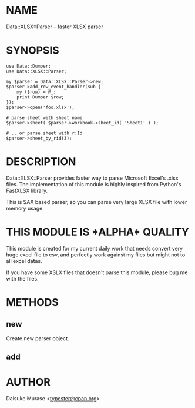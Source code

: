 # NAME

Data::XLSX::Parser - faster XLSX parser

# SYNOPSIS

    use Data::Dumper;
    use Data::XLSX::Parser;
    
    my $parser = Data::XLSX::Parser->new;
    $parser->add_row_event_handler(sub {
        my ($row) = @_;
        print Dumper $row;
    });
    $parser->open('foo.xlsx');
    
    # parse sheet with sheet name
    $parser->sheet( $parser->workbook->sheet_id( 'Sheet1' ) );
    
    # .. or parse sheet with r:Id
    $parser->sheet_by_rid(3);

# DESCRIPTION

Data::XLSX::Parser provides faster way to parse Microsoft Excel's .xlsx files.
The implementation of this module is highly inspired from Python's FastXLSX library.

This is SAX based parser, so you can parse very large XLSX file with lower memory usage.

# THIS MODULE IS \*ALPHA\* QUALITY

This module is created for my current daily work that needs convert very huge excel file to csv, and perfectly work against my files but might not to all excel datas.

If you have some XSLX files that doesn't parse this module, please bug me with the files.

# METHODS

## new

Create new parser object.

## add

# AUTHOR

Daisuke Murase &lt;typester@cpan.org>
